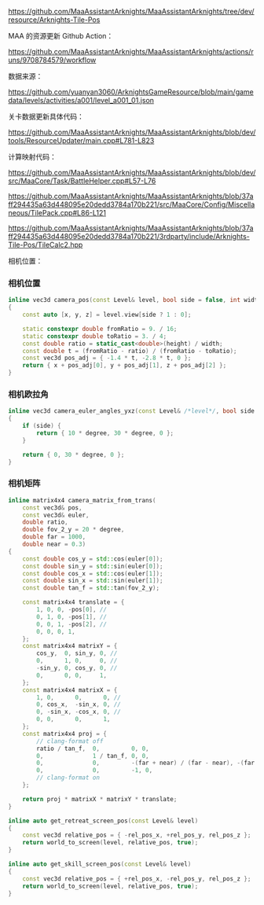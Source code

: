 





https://github.com/MaaAssistantArknights/MaaAssistantArknights/tree/dev/resource/Arknights-Tile-Pos

MAA 的资源更新 Github Action：

https://github.com/MaaAssistantArknights/MaaAssistantArknights/actions/runs/9708784579/workflow

数据来源：

https://github.com/yuanyan3060/ArknightsGameResource/blob/main/gamedata/levels/activities/a001/level_a001_01.json

关卡数据更新具体代码：

https://github.com/MaaAssistantArknights/MaaAssistantArknights/blob/dev/tools/ResourceUpdater/main.cpp#L781-L823



计算映射代码：

https://github.com/MaaAssistantArknights/MaaAssistantArknights/blob/dev/src/MaaCore/Task/BattleHelper.cpp#L57-L76



https://github.com/MaaAssistantArknights/MaaAssistantArknights/blob/37aff294435a63d448095e20dedd3784a170b221/src/MaaCore/Config/Miscellaneous/TilePack.cpp#L86-L121



https://github.com/MaaAssistantArknights/MaaAssistantArknights/blob/37aff294435a63d448095e20dedd3784a170b221/3rdparty/include/Arknights-Tile-Pos/TileCalc2.hpp







相机位置：

### 相机位置

```cpp
inline vec3d camera_pos(const Level& level, bool side = false, int width = 1280, int height = 720)
{
    const auto [x, y, z] = level.view[side ? 1 : 0];

    static constexpr double fromRatio = 9. / 16;
    static constexpr double toRatio = 3. / 4;
    const double ratio = static_cast<double>(height) / width;
    const double t = (fromRatio - ratio) / (fromRatio - toRatio);
    const vec3d pos_adj = { -1.4 * t, -2.8 * t, 0 };
    return { x + pos_adj[0], y + pos_adj[1], z + pos_adj[2] };
}
```

### 相机欧拉角

```cpp
inline vec3d camera_euler_angles_yxz(const Level& /*level*/, bool side = false)
{
    if (side) {
        return { 10 * degree, 30 * degree, 0 };
    }

    return { 0, 30 * degree, 0 };
}
```

### 相机矩阵

```cpp
inline matrix4x4 camera_matrix_from_trans(
    const vec3d& pos,
    const vec3d& euler,
    double ratio,
    double fov_2_y = 20 * degree,
    double far = 1000,
    double near = 0.3)
{
    const double cos_y = std::cos(euler[0]);
    const double sin_y = std::sin(euler[0]);
    const double cos_x = std::cos(euler[1]);
    const double sin_x = std::sin(euler[1]);
    const double tan_f = std::tan(fov_2_y);

    const matrix4x4 translate = {
        1, 0, 0, -pos[0], //
        0, 1, 0, -pos[1], //
        0, 0, 1, -pos[2], //
        0, 0, 0, 1,
    };
    const matrix4x4 matrixY = {
        cos_y,  0, sin_y, 0, //
        0,      1, 0,     0, //
        -sin_y, 0, cos_y, 0, //
        0,      0, 0,     1,
    };
    const matrix4x4 matrixX = {
        1, 0,      0,      0, //
        0, cos_x,  -sin_x, 0, //
        0, -sin_x, -cos_x, 0, //
        0, 0,      0,      1,
    };
    const matrix4x4 proj = {
        // clang-format off
        ratio / tan_f,  0,         0, 0,
        0,              1 / tan_f, 0, 0,
        0,              0,         -(far + near) / (far - near), -(far * near * 2) / (far - near),
        0,              0,         -1, 0,
        // clang-format on
    };

    return proj * matrixX * matrixY * translate;
}
```





```cpp
inline auto get_retreat_screen_pos(const Level& level)
{
    const vec3d relative_pos = { -rel_pos_x, +rel_pos_y, rel_pos_z };
    return world_to_screen(level, relative_pos, true);
}

inline auto get_skill_screen_pos(const Level& level)
{
    const vec3d relative_pos = { +rel_pos_x, -rel_pos_y, rel_pos_z };
    return world_to_screen(level, relative_pos, true);
}
```

